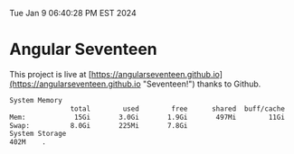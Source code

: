 Tue Jan  9 06:40:28 PM EST 2024

# Angular Seventeen


This project is live at [https://angularseventeen.github.io](https://angularseventeen.github.io "Seventeen!") thanks to Github.

```bash
System Memory
               total        used        free      shared  buff/cache   available
Mem:            15Gi       3.0Gi       1.9Gi       497Mi        11Gi        12Gi
Swap:          8.0Gi       225Mi       7.8Gi
System Storage
402M	.
```
